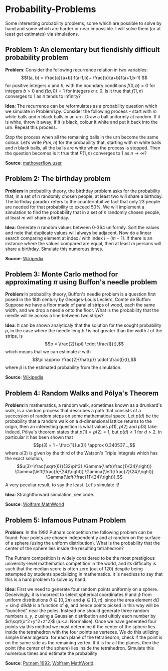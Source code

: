 # Probability-Problems
Some interesting probability problems, some which are possible to solve by hand and some which are harder or near impossible. I will solve them (or at least get estimates) via simulations.
## Problem 1: An elementary but fiendishly difficult probability problem
**Problem**: Consider the following recurrence relation in two variables:
$$f(a, b) = \frac{a}{a+b} f(a-1,b)+ \frac{b}{a+b}f(a+1,b-1) $$
for positive integers $a$ and $b$,
with the boundary conditions $f(0,b)=0$ for integers $b>0$ and $f(a,0)=1$ for integers $a\ge0$.
Is it true that $f(1,n)$ converges to $1$ as $n$ tends to infinity?

**Idea**: The recurrence can be reformulates as a probability question which we simulate in Problem1.py. 
Consider the following process - start with $m$ white balls and $n$ black balls in an urn. Draw a ball uniformly at random. If it is white, throw it away; if it is black, colour it white and put it back into the urn. Repeat this process.

Stop the process when all the remaining balls in the urn become the same colour. Let’s write $P(m, n)$ for the probability that, starting with $m$ white balls and $n$ black balls, all the balls are white when the process is stopped. Then the question becomes Is it true that $P(1, n)$ converges to $1$ as $n \to \infty$?

**Source**: [mathoverflow user](https://mathoverflow.net/questions/460095/how-to-show-a-function-converges-to-1)

## Problem 2: The birthday problem
**Problem**:In probability theory, the birthday problem asks for the probability that, in a set of $n$ randomly chosen people, at least two will share a birthday. The birthday paradox refers to the counterintuitive fact that only 23 people are needed for that probability to exceed 50%. We will implement a simulation to find the probability that in a set of $n$ randomly chosen people, at least $m$ will share a birthday.

**Idea**: Generate $n$ random values between 0-364 uniformly. Sort the values and note that duplicate values will always be adjacent. Now do a linear search comparing element at index $i$ with index $i - (m - 1)$. If there is an instance where the values compared are equal, then at least $m$ persons will share a birthday. Simulate this numerous times.

**Source**: [Wikipedia](https://en.wikipedia.org/wiki/Birthday_problem)

## Problem 3: Monte Carlo method for approximating $\pi$ using Buffon's needle problem
**Problem**:In probability theory, Buffon's needle problem is a question first posed in the 18th century by Georges-Louis Leclerc, Comte de Buffon:
Suppose we have a floor made of parallel strips of wood, each the same width, and we drop a needle onto the floor. What is the probability that the needle will lie across a line between two strips?

**Idea**: It can be shown analyticaly that the solution for the sought probability $p$, in the case where the needle length $l$ is not greater than the width $t$ of the strips, is $$p = \frac{2}{\pi} \cdot \frac{l}{t},$$ which means that we can estimate $\pi$ with
$$\pi \approx \frac{2}{\hat{p}} \cdot \frac{l}{t},$$ where $\hat{p}$ is the estimated probability from the simulation.

**Source**: [Wikipedia](https://en.wikipedia.org/wiki/Buffon%27s_needle_problem)

## Problem 4: Random Walks and Pólya's Theorem
**Problem**:In mathematics, a random walk, sometimes known as a drunkard's walk, is a random process that describes a path that consists of a succession of random steps on some mathematical space. Let $p(d)$ be the probability that a random walk on a $d$-dimensional lattice returns to the origin, then an interesting question is what values $p(1)$, $p(2)$ and $p(3)$ take. Indeed, Pólya's theorem states that $p(1) = p(2) = 1$, but $p(d)<1$ for $d>2$. In particular it has been shown that
$$p(3) = 1 - \frac{1}{u(3)} \approx 0.340537...,$$ where $u(3)$ is given by the third of the Watson's Triple Integrals which has the exact solution, $$u(3)=\frac{\sqrt{6}}{32\pi^3} \Gamma{\left(\frac{1}{24}\right)} \Gamma{\left(\frac{5}{24}\right)} \Gamma{\left(\frac{7}{24}\right)} \Gamma{\left(\frac{11}{24}\right)}.$$ A very peculiar result, to say the least. Let's simulate it!

**Idea**: Straightforward simulation, see code.

**Source**: [Wolfram MathWorld](https://mathworld.wolfram.com/PolyasRandomWalkConstants.html)

## Problem 5: Infamous Putnam Problem
**Problem**: In the 1992 Putnam competition the following problem can be found: Four points are chosen independently and at random on the surface of a sphere (using the uniform distribution). What is the probability that the center of the sphere lies inside the resulting tetrahedron?

The Putnam competition is widely considered to be the most prestigious university-level mathematics competition in the world, and its difficulty is such that the median score is often zero (out of 120) despite being attempted by students specializing in mathematics. It is needless to say that this is a hard problem to solve by hand.

**Idea**: First we need to generate four random points uniformly on a sphere. Deceivingly, it is incorrect to select spherical coordinates $\theta$ and $\phi$ from uniform distributions $\theta \in[0,2 \pi)$ and $\phi \in[0, \pi]$, since the area element $d \Omega=\sin \phi\ d\theta d\phi$ is a function of $\phi$, and hence points picked in this way will be "bunched" near the poles. Instead one should generate three random numbers $x,\ y,\ z$ using a Gaussian distribution and ultiply each number by $r/\sqrt{x^2+y^2+z^2}$ (a.k.a. Normalise). Once we have generated four points via this method we must determine if the center of the sphere lies inside the tetrahedron with the four points as vertexes. We do this utilizing simple linear algebra: for each plane of the tetrahedron, check if the point is on the same side as the remaining vertex. If it is for all the planes, then the point (the center of the sphere) lies inside the tetrahedron. Simulate this numerous times and estimate the probability

**Source**: [Putnam 1992](https://kskedlaya.org/putnam-archive/1992.pdf), [Wolfram MathWorld](https://mathworld.wolfram.com/SpherePointPicking.html)

